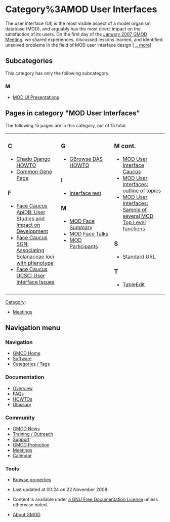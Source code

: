 



<span id="top"></span>




# <span dir="auto">Category%3AMOD User Interfaces</span>









The user interface (UI) is the most visible aspect of a model organism
database (MOD), and arguably has the most direct impact on the
satisfaction of its users. On the first day of the [January 2007 GMOD
Meeting](January_2007_GMOD_Meeting "January 2007 GMOD Meeting"), we
shared experiences, discussed lessons learned, and identified unsolved
problems in the field of MOD user interface design [\[ ..
more\]](MOD_Face_Summary "MOD Face Summary")


## Subcategories

This category has only the following subcategory.



### M

- [MOD UI
  Presentations](Category%3AMOD_UI_Presentations "Category%3AMOD UI Presentations")




## Pages in category "MOD User Interfaces"

The following 15 pages are in this category, out of 15 total.



<table style="width: 100%;">
<colgroup>
<col style="width: 33%" />
<col style="width: 33%" />
<col style="width: 33%" />
</colgroup>
<tbody>
<tr class="odd" style="vertical-align: top;">
<td style="width: 33.3%"><h3 id="c">C</h3>
<ul>
<li><a href="Chado_Django_HOWTO" title="Chado Django HOWTO">Chado Django
HOWTO</a></li>
<li><a href="Common_Gene_Page" title="Common Gene Page">Common Gene
Page</a></li>
</ul>
<h3 id="f">F</h3>
<ul>
<li><a href="Face_Caucus_ApiDB:_User_Studies_and_Impact_on_Development"
title="Face Caucus ApiDB: User Studies and Impact on Development">Face
Caucus ApiDB: User Studies and Impact on Development</a></li>
<li><a
href="Face_Caucus_SGN%3A_Associating_Solanaceae_loci_with_phenotype"
title="Face Caucus SGN: Associating Solanaceae loci with phenotype">Face
Caucus SGN: Associating Solanaceae loci with phenotype</a></li>
<li><a href="Face_Caucus_UCSC%3A_User_Interface_Issues"
title="Face Caucus UCSC: User Interface Issues">Face Caucus UCSC: User
Interface Issues</a></li>
</ul></td>
<td style="width: 33.3%"><h3 id="g">G</h3>
<ul>
<li><a href="GBrowse_DAS_HOWTO" title="GBrowse DAS HOWTO">GBrowse DAS
HOWTO</a></li>
</ul>
<h3 id="i">I</h3>
<ul>
<li><a href="Interface_test" title="Interface test">Interface
test</a></li>
</ul>
<h3 id="m-1">M</h3>
<ul>
<li><a href="MOD_Face_Summary" title="MOD Face Summary">MOD Face
Summary</a></li>
<li><a href="MOD_Face_Talks" title="MOD Face Talks">MOD Face
Talks</a></li>
<li><a href="MOD_Participants" title="MOD Participants">MOD
Participants</a></li>
</ul></td>
<td style="width: 33.3%"><h3 id="m-cont.">M cont.</h3>
<ul>
<li><a href="MOD_User_Interface_Caucus"
title="MOD User Interface Caucus">MOD User Interface Caucus</a></li>
<li><a href="MOD_User_Interfaces%3A_outline_of_topics"
title="MOD User Interfaces: outline of topics">MOD User Interfaces:
outline of topics</a></li>
<li><a
href="MOD_User_Interfaces:_Sample_of_several_MOD_Top_Level_functions"
title="MOD User Interfaces: Sample of several MOD Top Level functions">MOD
User Interfaces: Sample of several MOD Top Level functions</a></li>
</ul>
<h3 id="s">S</h3>
<ul>
<li><a href="Standard_URL" title="Standard URL">Standard URL</a></li>
</ul>
<h3 id="t">T</h3>
<ul>
<li><a href="TableEdit.1" title="TableEdit">TableEdit</a></li>
</ul></td>
</tr>
</tbody>
</table>







[Category](Special%3ACategories "Special%3ACategories"):

- [Meetings](Category%3AMeetings "Category%3AMeetings")






## Navigation menu









### Navigation



- <span id="n-GMOD-Home">[GMOD Home](Main_Page)</span>
- <span id="n-Software">[Software](GMOD_Components)</span>
- <span id="n-Categories-.2F-Tags">[Categories /
  Tags](Categories)</span>




### Documentation



- <span id="n-Overview">[Overview](Overview)</span>
- <span id="n-FAQs">[FAQs](Category%3AFAQ)</span>
- <span id="n-HOWTOs">[HOWTOs](Category%3AHOWTO)</span>
- <span id="n-Glossary">[Glossary](Glossary)</span>




### Community



- <span id="n-GMOD-News">[GMOD News](GMOD_News)</span>
- <span id="n-Training-.2F-Outreach">[Training /
  Outreach](Training_and_Outreach)</span>
- <span id="n-Support">[Support](Support)</span>
- <span id="n-GMOD-Promotion">[GMOD Promotion](GMOD_Promotion)</span>
- <span id="n-Meetings">[Meetings](Meetings)</span>
- <span id="n-Calendar">[Calendar](Calendar)</span>




### Tools

- <span id="t-smwbrowselink"><a href="Special%3ABrowse/Category%3AMOD_User_Interfaces"
  rel="smw-browse">Browse properties</a></span>



- <span id="footer-info-lastmod">Last updated at 00:24 on 22 November
  2008.</span>
<!-- - <span id="footer-info-viewcount">28,525 page views.</span> -->
- <span id="footer-info-copyright">Content is available under
  <a href="http://www.gnu.org/licenses/fdl-1.3.html" class="external"
  rel="nofollow">a GNU Free Documentation License</a> unless otherwise
  noted.</span>

<!-- -->

- <span id="footer-places-about">[About
  GMOD](GMOD%3AAbout "GMOD%3AAbout")</span>

<!-- -->




